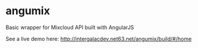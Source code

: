 angumix
=======

Basic wrapper for Mixcloud API built with AngularJS

See a live demo here: http://intergalacdev.net63.net/angumix/build/#/home
